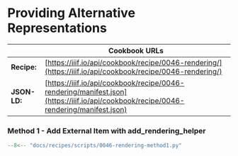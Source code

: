 # Providing Alternative Representations
|              | **Cookbook URLs** |
|--------------|-------------------|
| **Recipe:**  | [https://iiif.io/api/cookbook/recipe/0046-rendering/](https://iiif.io/api/cookbook/recipe/0046-rendering/) |
| **JSON-LD:** | [https://iiif.io/api/cookbook/recipe/0046-rendering/manifest.json](https://iiif.io/api/cookbook/recipe/0046-rendering/manifest.json) |

### Method 1 - Add External Item with add_rendering_helper
```python
--8<-- "docs/recipes/scripts/0046-rendering-method1.py"
```